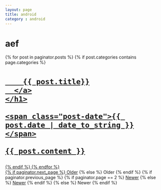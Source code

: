 ```yaml
---
layout: page
title: android
category : android
---
```


<div class="posts">
<h1>aef</h1>
  {% for post in paginator.posts %}
        {% if post.categories contains page.categories %}
  <div class="post">
    <h1 class="post-title">
      <a href="{{ post.url }}">
      
        {{ post.title}}
      </a>
    </h1>

    <span class="post-date">{{ post.date | date_to_string }}</span>

    {{ post.content }}
  </div>
        {% endif %}
  {% endfor %}
</div>

<div class="pagination">
  {% if paginator.next_page %}
    <a class="pagination-item older" href="/page{{paginator.next_page}}">Older</a>
  {% else %}
    <span class="pagination-item older">Older</span>
  {% endif %}
  {% if paginator.previous_page %}
    {% if paginator.page == 2 %}
      <a class="pagination-item newer" href="/">Newer</a>
    {% else %}
      <a class="pagination-item newer" href="/page{{paginator.previous_page}}">Newer</a>
    {% endif %}
  {% else %}
    <span class="pagination-item newer">Newer</span>
  {% endif %}
</div>

